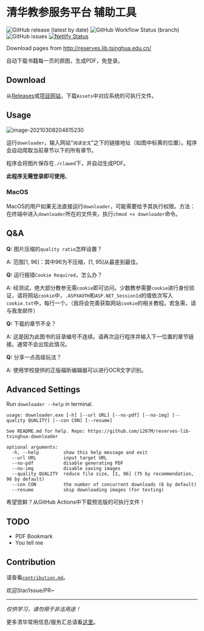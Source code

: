 # 清华教参服务平台 辅助工具

![GitHub release (latest by date)](https://img.shields.io/github/v/release/i207M/reserves-lib-tsinghua-downloader) ![GitHub Workflow Status (branch)](https://img.shields.io/github/workflow/status/i207M/reserves-lib-tsinghua-downloader/Release%20Test/main) ![GitHub issues](https://img.shields.io/github/issues/i207M/reserves-lib-tsinghua-downloader) [![Netlify Status](https://api.netlify.com/api/v1/badges/d6a79087-90b9-4659-9700-acd47b95cd9b/deploy-status)](https://reserves-lib.netlify.app/)

Download pages from http://reserves.lib.tsinghua.edu.cn/

自动下载书籍每一页的原图，生成PDF，免登录。

## Download

从[Releases](https://github.com/i207M/reserves-lib-tsinghua-downloader/releases/latest)或[项目网站](https://reserves-lib.netlify.app/)，下载`Assets`中对应系统的可执行文件。

## Usage

![image-20210308204615230](https://i.loli.net/2021/03/08/zVAYweuK7cHk5os.png)

运行`downloader`，输入网站“`阅读全文`”之下的链接地址（如图中标黄的位置）。程序会自动爬取当前章节以下的所有章节。

程序会将图片保存在`./clawed`下，并自动生成PDF。

**此程序无需登录即可使用**。

### MacOS

MacOS的用户如果无法直接运行`downloader`，可能需要给予其执行权限。方法：在终端中进入`downloader`所在的文件夹，执行`chmod +x downloader`命令。

## Q&A

**Q:** 图片压缩的`quality ratio`怎样设置？

A: 范围[1, 96]：其中96为不压缩，[1, 95]从最差到最佳。

**Q:** 运行报错`Cookie Required`，怎么办？

A: 经测试，绝大部分教参无需`cookie`即可访问。少数教参需要`cookie`进行身份验证，请将网站`cookie`中，`.ASPXAUTH`和`ASP.NET_SessionId`的值依次写入`cookie.txt`中，每行一个。（我将会完善获取网站`cookie`的相关教程。若急需，请与我发邮件）

**Q:** 下载的章节不全？

A: 这是因为此图书的目录编号不连续。请再次运行程序并输入下一位置的章节链接。通常不会出现此情况。

**Q:** 分享一点高级玩法？

A: 使用学校提供的正版福昕编辑器可以进行OCR文字识别。

## Advanced Settings

Run `downloader --help` in terminal.

```
usage: downloader.exe [-h] [--url URL] [--no-pdf] [--no-img] [--quality QUALITY] [--con CON] [--resume]

See README.md for help. Repo: https://github.com/i207M/reserves-lib-tsinghua-downloader

optional arguments:
  -h, --help         show this help message and exit
  --url URL          input target URL
  --no-pdf           disable generating PDF
  --no-img           disable saving images
  --quality QUALITY  reduce file size, [1, 96] (75 by recommendation, 96 by default)
  --con CON          the number of concurrent downloads (6 by default)
  --resume           skip downloading images (for testing)
```

希望尝鲜？从GitHub Actions中下载预览版的可执行文件！

## TODO

- PDF Bookmark
- You tell me

## Contribution

请查看[`contribution.md`](/contribution.md)。

欢迎Star/Issue/PR~

---

*仅供学习，请勿用于非法用途！*

更多清华常用信息/服务汇总请看[这里](https://github.com/ZenithalHourlyRate/thuservices)。
